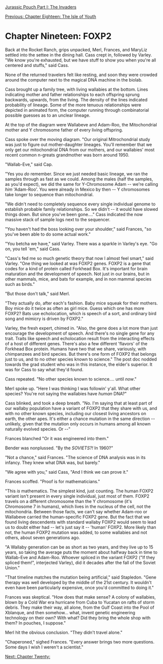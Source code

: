 [Jurassic Pouch Part I: The Invaders](README.md)

[Previous: Chapter Eighteen: The Isle of Youth](ch18.md) 

# Chapter Nineteen: FOXP2

Back at the Rocket Ranch, grips unpacked, Merl, Frances, and MaryLiz settled into the settee in the dining hall. Cass crept in, followed by Varley. "We know you're exhausted, but we have stuff to show you when you're all centered and stuffs," said Cass.

None of the returned travelers felt like resting, and soon they were crowded around the computer next to the magical DNA machine in the biolab.

Cass brought up a family tree, with living wallabies at the bottom. Lines indicating mother and father relationships to each offspring sprung backwards, upwards, from the living. The density of the lines indicated probability of lineage. Some of the more tenuous relationships were depicted in animated form, the computer running through combinatorial possible guesses as to an unclear lineage.

At the top of the diagram were Wallabeve and Adam-Roo, the Mitochondrial mother and Y chromosome father of every living offspring.

Cass spoke over the moving diagram. "Our original Mitrochondrial study was just to figure out mother-daughter lineages. You'll remember that we only get our mitochondrial DNA from our mothers, and our wallabies' most recent common n-greats grandmother was born around 1950.

"Wallab-Eve," said Cap.

"Yes you *do* remember. Since we just needed basic lineage, we ran the samples through as fast as we could. Among the males (half the samples, as you'd expect), we did the same for Y-Chromosome Adam -- we're calling *him* 'Adam-Roo'. You were already in Mexico by then -- Y chromosomes take longer to sequence than mitochondrial.

"We didn't need to completely sequence every single individual genome to establish probable family relationships. So we didn't -- it would have slowed things down. But since you've been gone...." Cass indicated the now massive stack of sample logs next to the sequencer.

"You haven't had the boss looking over your shoulder," said Frances, "so you've been able to do some actual work."

"You betcha we have," said Varley. There was a sparkle in Varley's eye. "Go on, you tell 'em," said Cass. 

"Cass's fed me so much genetic theory that now I almost feel smart," said Varley. "One thing we looked at was FOXP2 genes. FOXP2 is a gene that codes for a kind of protein called Forkhead Box. It's important for brain maturation and the development of speech. Not just in our brains, but in other mammals, mice, and bats for example, and in non mammal species such as birds."

"But those don't talk," said Merl. 

"They actually do, after each's fashion. Baby mice squeak for their mothers. Boy mice do it twice as often as girl mice. Guess which one has more FOXP2? Bats use echolocation, which is speech of  a sort, and ordinary bird song and mimicry is driven by FOXP2."

Varley, the fresh expert, chimed in. "Also, the gene does a lot more than just encourage the development of speech. And there's no single gene for any trait. Traits like speech and echolocation result from the interacting effects of a host of different genes. There's also a few different 'flavors' of the Forkhead Box protein. Humans have two that we share, variously, with chimpanzees and bird species. But there's one form of FOXP2 that belongs just to us, and to no other species known to science." The post doc nodded towards the grad student who was in this instance, the elder's superior. It was for Cass to say what they'd found.

Cass repeated. "No other species known to science.... until *now*."

Merl spoke up. "Here I was thinking I was followin' y'all. What other species? You're not saying the wallabies have *human* DNA?"

Cass blinked, and took a deep breath. "No. I'm saying that at least part of our wallaby population have a variant of FOXP2 that they share with us, and with no other known species, including our closest living ancestors on earth, the other apes. It's either a chance mutation in the same direction -- unlikely, given that the mutation only occurs in humans among all known naturally evolved species. Or --"

Frances blanched "Or it was engineered into them."

Bender was nonplussed. "By the _SOVIETS?!_ In 1960?"

"Not a chance," said Frances. "The science of DNA analysis was in its infancy. They knew what DNA was, but barely."

"We agree with you," said Cass, "And I think we can prove it."

Frances scoffed. "Proof is for mathematicians."

"This *is* mathematics. The simplest kind, just counting. The human FOXP2 variant isn't present in every single individual, just most of them. FOXP2 travels on a different chromosome than the Y chromosome (it's Chromosome 7 in humans), which lives in the nucleus of the cell, not the mitochondria. Between those facts, we can't say whether Adam-roo or Wallabeve carried the human-specific FOXP2 gene. But the fact that we found living descendents with standard wallaby FOXP2 would seem to lead us to doubt either had -- let's just say it -- 'human' FOXP2. More likely than not, the human FOXP2 mutation was added, to some wallabies and not others, about seven generations ago. 

"A Wallaby generation can be as short as two years, and they live up to 15 years, so taking the average puts the moment about halfway back in time to Wallab-Eve and Adam-Roo. Whoever spliced in the variant FOXP2 ("If they spliced them!", interjected Varley), did it decades after the fall of the Soviet Union."

"That timeline matches the mutation being artificial," said Stapledon. "Gene therapy was well developed by the middle of the 21st century. It wouldn't even have been particularly expensive, once you'd committed to doing it."

Frances was skeptical. "How does that make sense? A colony of wallabies, blown by a Cold War era hurricane from Cuba to Yucatan on rafts of storm debris. They make their way, all alone, from the Gulf Coast into the Pool of Xblanque, and then somehow... what, invent genetic engineering technology on their own? With what? Did they bring the whole shop with them? In pouches, I suppose."

Merl hit the obvious conclusion. "They didn't travel alone."

"Chaperoned," sighed Frances. "Every answer brings two more questions. Some days I wish I weren't a scientist."

[Next: Chapter Twenty: ](ch20.md)

